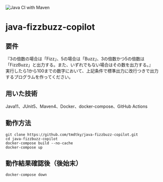 ![Java CI with Maven](https://github.com/tmdtky/java-fizzbuzz-copilot/actions/workflows/maven.yml/badge.svg)

# java-fizzbuzz-copilot

## 要件
『3の倍数の場合は「Fizz」、5の場合は「Buzz」、3の倍数かつ5の倍数は「FizzBuzz」と出力する。また、いずれでもない場合はその数を出力する。』
実行したら1から100までの数字において、上記条件で標準出力に改行つきで出力するプログラムを作ってください。

## 用いた技術
Java11、JUnit5、Maven4、Docker、docker-compose、GitHub Actions

## 動作方法
```
git clone https://github.com/tmdtky/java-fizzbuzz-copilot.git
cd java-fizzbuzz-copilot
docker-compose build --no-cache
docker-compose up
```

## 動作結果確認後（後始末）
```
docker-compose down
```